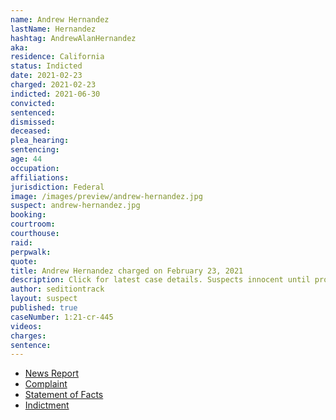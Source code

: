 ```yaml
---
name: Andrew Hernandez
lastName: Hernandez
hashtag: AndrewAlanHernandez
aka:
residence: California
status: Indicted
date: 2021-02-23
charged: 2021-02-23
indicted: 2021-06-30
convicted:
sentenced:
dismissed:
deceased:
plea_hearing:
sentencing:
age: 44
occupation:
affiliations:
jurisdiction: Federal
image: /images/preview/andrew-hernandez.jpg
suspect: andrew-hernandez.jpg
booking:
courtroom:
courthouse:
raid:
perpwalk:
quote:
title: Andrew Hernandez charged on February 23, 2021
description: Click for latest case details. Suspects innocent until proven guilty.
author: seditiontrack
layout: suspect
published: true
caseNumber: 1:21-cr-445
videos:
charges:
sentence:
---
```


- [News Report](https://www.sfgate.com/politics/article/California-man-wore-shirt-job-logo-manager-FBI-15982541.php)
- [Complaint](https://www.justice.gov/usao-dc/case-multi-defendant/file/1378681/download)
- [Statement of Facts](https://www.justice.gov/usao-dc/case-multi-defendant/file/1378676/download)
- [Indictment](https://www.justice.gov/usao-dc/case-multi-defendant/file/1410316/download)
